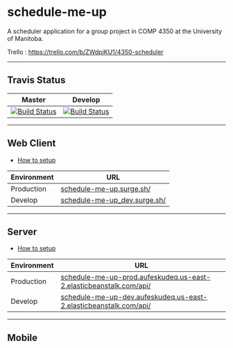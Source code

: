 # schedule-me-up

A scheduler application for a group project in COMP 4350 at the University of Manitoba.


Trello : <https://trello.com/b/ZWdpiKU1/4350-scheduler>

---

## Travis Status

| Master | Develop |
| --- | --- |
| [![Build Status](https://travis-ci.com/Syndrical/scheduler-app.svg?token=s2PEQ3ME7s1AGDbncTPt&branch=master)](https://travis-ci.com/Syndrical/scheduler-app)   | [![Build Status](https://travis-ci.com/Syndrical/scheduler-app.svg?token=s2PEQ3ME7s1AGDbncTPt&branch=develop)](https://travis-ci.com/Syndrical/scheduler-app) |

---

## Web Client

- [How to setup](./client/web/README.md)

| Environment | URL                                 |
| ----------- | ----------------------------------- |
| Production  | [schedule-me-up.surge.sh/](http://schedule-me-up.surge.sh/)     |
| Develop     | [schedule-me-up_dev.surge.sh/](http://schedule-me-up_dev.surge.sh/) |

---

## Server

- [How to setup](./server/README.md)

| Environment | URL                                 |
| ----------- | ----------------------------------- |
| Production  | [schedule-me-up-prod.aufeskudeq.us-east-2.elasticbeanstalk.com/api/](http://schedule-me-up-prod.aufeskudeq.us-east-2.elasticbeanstalk.com/api/)    |
| Develop     | [schedule-me-up-dev.aufeskudeq.us-east-2.elasticbeanstalk.com/api/](http://schedule-me-up-dev.aufeskudeq.us-east-2.elasticbeanstalk.com/api/) |

---

## Mobile